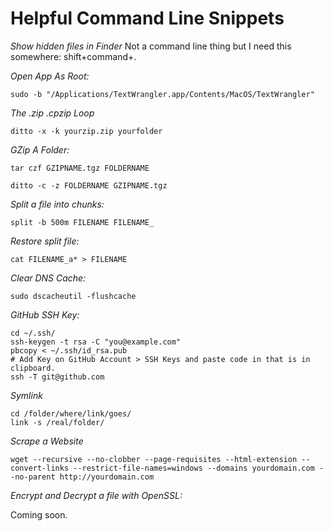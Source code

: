 Helpful Command Line Snippets
=============================

*Show hidden files in Finder*
Not a command line thing but I need this somewhere: shift+command+.

*Open App As Root:*

<pre><code>sudo -b "/Applications/TextWrangler.app/Contents/MacOS/TextWrangler"</code></pre>

*The .zip .cpzip Loop*

<pre><code>ditto -x -k yourzip.zip yourfolder</code></pre>

*GZip A Folder:*

<pre><code>tar czf GZIPNAME.tgz FOLDERNAME</code></pre>

<pre><code>ditto -c -z FOLDERNAME GZIPNAME.tgz</code></pre>


*Split a file into chunks:*

<pre><code>split -b 500m FILENAME FILENAME_</code></pre>


*Restore split file:*

<pre><code>cat FILENAME_a* &gt; FILENAME</code></pre>


*Clear DNS Cache:*

<pre><code>sudo dscacheutil -flushcache</code></pre>


*GitHub SSH Key:*

<pre><code>cd ~/.ssh/
ssh-keygen -t rsa -C "you@example.com"
pbcopy &lt; ~/.ssh/id_rsa.pub
# Add Key on GitHub Account &gt; SSH Keys and paste code in that is in clipboard.
ssh -T git@github.com</code></pre>


*Symlink*

<pre><code>cd /folder/where/link/goes/
link -s /real/folder/</code></pre>

*Scrape a Website*
<pre><code>wget --recursive --no-clobber --page-requisites --html-extension --convert-links --restrict-file-names=windows --domains yourdomain.com --no-parent http://yourdomain.com</code></pre>


*Encrypt and Decrypt a file with OpenSSL:*

Coming soon.
